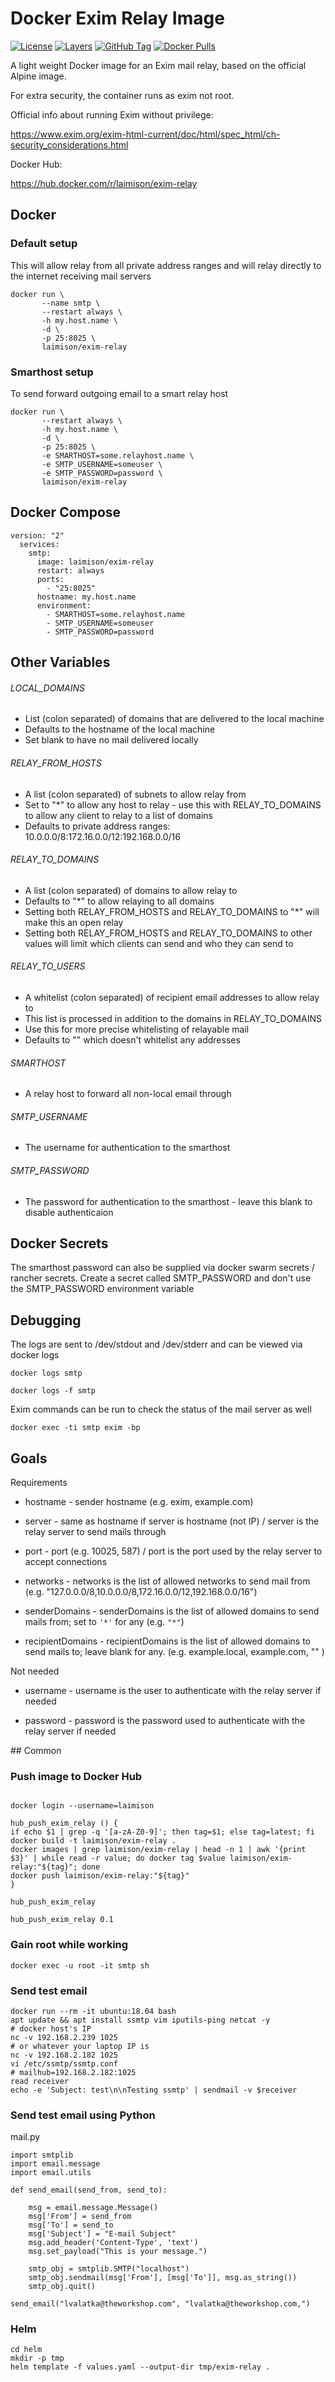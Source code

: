# Docker Exim Relay Image

[![License](https://img.shields.io/badge/License-Apache%202.0-blue.svg)](https://opensource.org/licenses/Apache-2.0) [![Layers](https://images.microbadger.com/badges/image/industrieco/exim-relay.svg)](https://microbadger.com/images/industrieco/exim-relay/) [![GitHub Tag](https://img.shields.io/github/tag/industrieco/docker-exim-relay.svg)](https://registry.hub.docker.com/u/industrieco/docker-exim-relay/) [![Docker Pulls](https://img.shields.io/docker/pulls/industrieco/exim-relay.svg)](https://registry.hub.docker.com/u/industrieco/exim-relay/)

A light weight Docker image for an Exim mail relay, based on the official Alpine image.

For extra security, the container runs as exim not root.

Official info about running Exim without privilege:

https://www.exim.org/exim-html-current/doc/html/spec_html/ch-security_considerations.html

Docker Hub:

https://hub.docker.com/r/laimison/exim-relay

## Docker

### Default setup

This will allow relay from all private address ranges and will relay directly to the internet receiving mail servers

```
docker run \
       --name smtp \
       --restart always \
       -h my.host.name \
       -d \
       -p 25:8025 \
       laimison/exim-relay
```

### Smarthost setup

To send forward outgoing email to a smart relay host

```
docker run \
       --restart always \
       -h my.host.name \
       -d \
       -p 25:8025 \
       -e SMARTHOST=some.relayhost.name \
       -e SMTP_USERNAME=someuser \
       -e SMTP_PASSWORD=password \
       laimison/exim-relay
```

## Docker Compose

```
version: "2"
  services:
    smtp:
      image: laimison/exim-relay
      restart: always
      ports:
        - "25:8025"
      hostname: my.host.name
      environment:
        - SMARTHOST=some.relayhost.name
        - SMTP_USERNAME=someuser
        - SMTP_PASSWORD=password
```

## Other Variables

###### LOCAL_DOMAINS

* List (colon separated) of domains that are delivered to the local machine
* Defaults to the hostname of the local machine
* Set blank to have no mail delivered locally

###### RELAY_FROM_HOSTS

* A list (colon separated) of subnets to allow relay from
* Set to "\*" to allow any host to relay - use this with RELAY_TO_DOMAINS to allow any client to relay to a list of domains
* Defaults to private address ranges: 10.0.0.0/8:172.16.0.0/12:192.168.0.0/16

###### RELAY_TO_DOMAINS

* A list (colon separated) of domains to allow relay to
* Defaults to "\*" to allow relaying to all domains
* Setting both RELAY_FROM_HOSTS and RELAY_TO_DOMAINS to "\*" will make this an open relay
* Setting both RELAY_FROM_HOSTS and RELAY_TO_DOMAINS to other values will limit which clients can send and who they can send to

###### RELAY_TO_USERS

* A whitelist (colon separated) of recipient email addresses to allow relay to
* This list is processed in addition to the domains in RELAY_TO_DOMAINS
* Use this for more precise whitelisting of relayable mail
* Defaults to "" which doesn't whitelist any addresses

###### SMARTHOST

* A relay host to forward all non-local email through

###### SMTP_USERNAME

* The username for authentication to the smarthost

###### SMTP_PASSWORD

* The password for authentication to the smarthost - leave this blank to disable authenticaion

## Docker Secrets

The smarthost password can also be supplied via docker swarm secrets / rancher secrets.  Create a secret called SMTP_PASSWORD and don't use the SMTP_PASSWORD environment variable

## Debugging

The logs are sent to /dev/stdout and /dev/stderr and can be viewed via docker logs

```shell
docker logs smtp
```

```shell
docker logs -f smtp
```

Exim commands can be run to check the status of the mail server as well

```shell
docker exec -ti smtp exim -bp
```

## Goals

Requirements

* hostname - sender hostname (e.g. exim, example.com)

* server - same as hostname if server is hostname (not IP) / server is the relay server to send mails through

* port - port (e.g. 10025, 587) / port is the port used by the relay server to accept connections

* networks - networks is the list of allowed networks to send mail from (e.g. "127.0.0.0/8,10.0.0.0/8,172.16.0.0/12,192.168.0.0/16")

* senderDomains - senderDomains is the list of allowed domains to send mails from; set to `'*'` for any (e.g. `"*"`)

* recipientDomains - recipientDomains is the list of allowed domains to send mails to; leave blank for any. (e.g. example.local, example.com, "" )

Not needed

* username - username is the user to authenticate with the relay server if needed

* password - password is the password used to authenticate with the relay server if needed

## Common

### Push image to Docker Hub

```

docker login --username=laimison

hub_push_exim_relay () {
if echo $1 | grep -q '[a-zA-Z0-9]'; then tag=$1; else tag=latest; fi
docker build -t laimison/exim-relay .
docker images | grep laimison/exim-relay | head -n 1 | awk '{print $3}' | while read -r value; do docker tag $value laimison/exim-relay:"${tag}"; done
docker push laimison/exim-relay:"${tag}"
}

hub_push_exim_relay

hub_push_exim_relay 0.1

```

### Gain root while working

```
docker exec -u root -it smtp sh
```

### Send test email

```
docker run --rm -it ubuntu:18.04 bash
apt update && apt install ssmtp vim iputils-ping netcat -y
# docker host's IP
nc -v 192.168.2.239 1025
# or whatever your laptop IP is
nc -v 192.168.2.182 1025
vi /etc/ssmtp/ssmtp.conf
# mailhub=192.168.2.182:1025
read receiver
echo -e 'Subject: test\n\nTesting ssmtp' | sendmail -v $receiver
```

### Send test email using Python

mail.py

```
import smtplib
import email.message
import email.utils

def send_email(send_from, send_to):

    msg = email.message.Message()
    msg['From'] = send_from
    msg['To'] = send_to
    msg['Subject'] = "E-mail Subject"
    msg.add_header('Content-Type', 'text')
    msg.set_payload("This is your message.")

    smtp_obj = smtplib.SMTP("localhost")
    smtp_obj.sendmail(msg['From'], [msg['To']], msg.as_string())
    smtp_obj.quit()

send_email("lvalatka@theworkshop.com", "lvalatka@theworkshop.com,")
```

### Helm

```
cd helm
mkdir -p tmp
helm template -f values.yaml --output-dir tmp/exim-relay .
```
